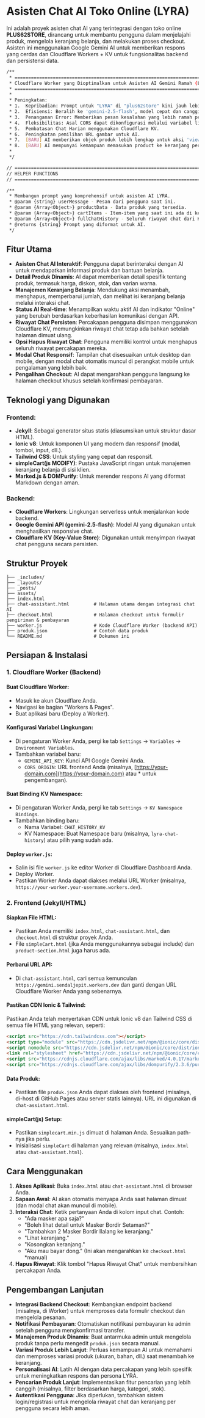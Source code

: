 # Asisten Chat AI Toko Online (LYRA)

Ini adalah proyek asisten chat AI yang terintegrasi dengan toko online **PLUS62STORE**, dirancang untuk membantu pengguna dalam menjelajahi produk, mengelola keranjang belanja, dan melakukan proses checkout. Asisten ini menggunakan Google Gemini AI untuk memberikan respons yang cerdas dan Cloudflare Workers + KV untuk fungsionalitas backend dan persistensi data.

```bash
/**
 * =============================================================================
 * Cloudflare Worker yang Dioptimalkan untuk Asisten AI Gemini Ramah (LYRA)
 * =============================================================================
 *
 * Peningkatan:
 * 1.  Kepribadian: Prompt untuk "LYRA" di "plus62store" kini jauh lebih mendetail agar terdengar ceria, ramah, dan membantu.
 * 2.  Efisiensi: Beralih ke 'gemini-2.5-flash', model cepat dan canggih yang cocok untuk aplikasi AI chat.
 * 3.  Penanganan Error: Memberikan pesan kesalahan yang lebih ramah pengguna jika terjadi kegagalan.
 * 4.  Fleksibilitas: Asal CORS dapat dikonfigurasi melalui variabel lingkungan.
 * 5.  Pembatasan Chat Harian menggunakan Cloudflare KV.
 * 6.  Peningkatan pemilihan URL gambar untuk AI.
 * 7.  [BARU] AI memberikan objek produk lebih lengkap untuk aksi 'viewProductDetails'.
 * 8.  [BARU] AI mempunyai kemampuan memasukan product ke keranjang per item / warna / ukuran.
 *
 */

// =============================================================================
// HELPER FUNCTIONS
// =============================================================================

/**
 * Membangun prompt yang komprehensif untuk asisten AI LYRA.
 * @param {string} userMessage - Pesan dari pengguna saat ini.
 * @param {Array<Object>} productData - Data produk yang tersedia.
 * @param {Array<Object>} cartItems - Item-item yang saat ini ada di keranjang simpleCart [modify].
 * @param {Array<Object>} fullChatHistory - Seluruh riwayat chat dari KV.
 * @returns {string} Prompt yang diformat untuk AI.
 */
```

## Fitur Utama

- **Asisten Chat AI Interaktif**: Pengguna dapat berinteraksi dengan AI untuk mendapatkan informasi produk dan bantuan belanja.
- **Detail Produk Dinamis**: AI dapat memberikan detail spesifik tentang produk, termasuk harga, diskon, stok, dan varian warna.
- **Manajemen Keranjang Belanja**: Mendukung aksi menambah, menghapus, memperbarui jumlah, dan melihat isi keranjang belanja melalui interaksi chat.
- **Status AI Real-time**: Menampilkan waktu aktif AI dan indikator "Online" yang berubah berdasarkan keberhasilan komunikasi dengan API.
- **Riwayat Chat Persisten**: Percakapan pengguna disimpan menggunakan Cloudflare KV, memungkinkan riwayat chat tetap ada bahkan setelah halaman dimuat ulang.
- **Opsi Hapus Riwayat Chat**: Pengguna memiliki kontrol untuk menghapus seluruh riwayat percakapan mereka.
- **Modal Chat Responsif**: Tampilan chat disesuaikan untuk desktop dan mobile, dengan modal chat otomatis muncul di perangkat mobile untuk pengalaman yang lebih baik.
- **Pengalihan Checkout**: AI dapat mengarahkan pengguna langsung ke halaman checkout khusus setelah konfirmasi pembayaran.

## Teknologi yang Digunakan

### Frontend:

- **Jekyll**: Sebagai generator situs statis (diasumsikan untuk struktur dasar HTML).
- **Ionic v8**: Untuk komponen UI yang modern dan responsif (modal, tombol, input, dll.).
- **Tailwind CSS**: Untuk styling yang cepat dan responsif.
- **simpleCart(js MODIFY)**: Pustaka JavaScript ringan untuk manajemen keranjang belanja di sisi klien.
- **Marked.js & DOMPurify**: Untuk merender respons AI yang diformat Markdown dengan aman.

### Backend:

- **Cloudflare Workers**: Lingkungan serverless untuk menjalankan kode backend.
- **Google Gemini API (gemini-2.5-flash)**: Model AI yang digunakan untuk menghasilkan responsive chat.
- **Cloudflare KV (Key-Value Store)**: Digunakan untuk menyimpan riwayat chat pengguna secara persisten.

## Struktur Proyek

```
├── _includes/
├── _layouts/
├── _posts/
├── assets/
├── index.html
├── chat-assistant.html         # Halaman utama dengan integrasi chat AI
├── checkout.html               # Halaman checkout untuk formulir pengiriman & pembayaran
├── worker.js                   # Kode Cloudflare Worker (backend API)
├── produk.json                 # Contoh data produk
└── README.md                   # Dokumen ini
```

## Persiapan & Instalasi

### 1. Cloudflare Worker (Backend)

#### Buat Cloudflare Worker:

- Masuk ke akun Cloudflare Anda.
- Navigasi ke bagian "Workers & Pages".
- Buat aplikasi baru (Deploy a Worker).

#### Konfigurasi Variabel Lingkungan:

- Di pengaturan Worker Anda, pergi ke tab `Settings` -> `Variables` -> `Environment Variables`.
- Tambahkan variabel baru:
  - `GEMINI_API_KEY`: Kunci API Google Gemini Anda.
  - `CORS_ORIGIN`: URL frontend Anda (misalnya, [https://your-domain.com](https://your-domain.com) atau \* untuk pengembangan).

#### Buat Binding KV Namespace:

- Di pengaturan Worker Anda, pergi ke tab `Settings` -> `KV Namespace Bindings`.
- Tambahkan binding baru:
  - Nama Variabel: `CHAT_HISTORY_KV`
  - KV Namespace: Buat Namespace baru (misalnya, `lyra-chat-history`) atau pilih yang sudah ada.

#### Deploy `worker.js`:

- Salin isi file `worker.js` ke editor Worker di Cloudflare Dashboard Anda.
- Deploy Worker.
- Pastikan Worker Anda dapat diakses melalui URL Worker (misalnya, `https://your-worker.your-username.workers.dev`).

### 2. Frontend (Jekyll/HTML)

#### Siapkan File HTML:

- Pastikan Anda memiliki `index.html`, `chat-assistant.html`, dan `checkout.html` di struktur proyek Anda.
- File `simpleCart.html` (jika Anda menggunakannya sebagai include) dan `product-section.html` juga harus ada.

#### Perbarui URL API:

- Di `chat-assistant.html`, cari semua kemunculan `https://gemini.sendaljepit.workers.dev` dan ganti dengan URL Cloudflare Worker Anda yang sebenarnya.

#### Pastikan CDN Ionic & Tailwind:

Pastikan Anda telah menyertakan CDN untuk Ionic v8 dan Tailwind CSS di semua file HTML yang relevan, seperti:

```html
<script src="https://cdn.tailwindcss.com"></script>
<script type="module" src="https://cdn.jsdelivr.net/npm/@ionic/core/dist/ionic/ionic.esm.js"></script>
<script nomodule src="https://cdn.jsdelivr.net/npm/@ionic/core/dist/ionic/ionic.js"></script>
<link rel="stylesheet" href="https://cdn.jsdelivr.net/npm/@ionic/core/css/ionic.bundle.css" />
<script src="https://cdnjs.cloudflare.com/ajax/libs/marked/4.0.17/marked.min.js"></script>
<script src="https://cdnjs.cloudflare.com/ajax/libs/dompurify/2.3.6/purify.min.js"></script>
```

#### Data Produk:

- Pastikan file `produk.json` Anda dapat diakses oleh frontend (misalnya, di-host di GitHub Pages atau server statis lainnya). URL ini digunakan di `chat-assistant.html`.

#### simpleCart(js) Setup:

- Pastikan `simplecart.min.js` dimuat di halaman Anda. Sesuaikan path-nya jika perlu.
- Inisialisasi `simpleCart` di halaman yang relevan (misalnya, `index.html` atau `chat-assistant.html`).

## Cara Menggunakan

1. **Akses Aplikasi**: Buka `index.html` atau `chat-assistant.html` di browser Anda.
2. **Sapaan Awal**: AI akan otomatis menyapa Anda saat halaman dimuat (dan modal chat akan muncul di mobile).
3. **Interaksi Chat**: Ketik pertanyaan Anda di kolom input chat. Contoh:
   - "Ada masker apa saja?"
   - "Boleh lihat detail untuk Masker Bordir Setaman?"
   - "Tambahkan 2 Masker Bordir Ilalang ke keranjang."
   - "Lihat keranjang."
   - "Kosongkan keranjang."
   - "Aku mau bayar dong." (Ini akan mengarahkan ke `checkout.html` *manual)
4. **Hapus Riwayat**: Klik tombol "Hapus Riwayat Chat" untuk membersihkan percakapan Anda.

## Pengembangan Lanjutan

- **Integrasi Backend Checkout**: Kembangkan endpoint backend (misalnya, di Worker) untuk memproses data formulir checkout dan mengelola pesanan.
- **Notifikasi Pembayaran**: Otomatiskan notifikasi pembayaran ke admin setelah pengguna mengkonfirmasi transfer.
- **Manajemen Produk Dinamis**: Buat antarmuka admin untuk mengelola produk tanpa perlu mengedit `produk.json` secara manual.
- **Variasi Produk Lebih Lanjut**: Perluas kemampuan AI untuk memahami dan memproses variasi produk (ukuran, bahan, dll.) saat menambah ke keranjang.
- **Personalisasi AI**: Latih AI dengan data percakapan yang lebih spesifik untuk meningkatkan respons dan persona LYRA.
- **Pencarian Produk Lanjut**: Implementasikan fitur pencarian yang lebih canggih (misalnya, filter berdasarkan harga, kategori, stok).
- **Autentikasi Pengguna**: Jika diperlukan, tambahkan sistem login/registrasi untuk mengelola riwayat chat dan keranjang per pengguna secara lebih aman.

